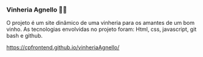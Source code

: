 ### Vinheria Agnello 🍷🍷
O projeto é um site dinâmico de uma vinheria para os amantes de um bom vinho. As tecnologias envolvidas no projeto foram: Html, css, javascript, git bash e github.

https://cpfrontend.github.io/vinheriaAgnello/
